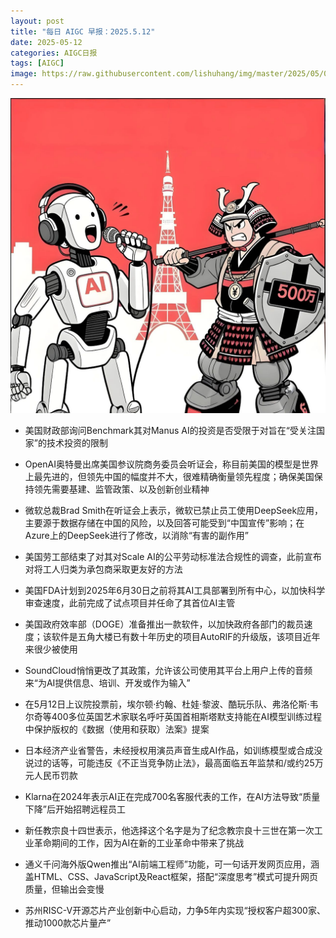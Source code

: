 ```yaml
---
layout: post
title: "每日 AIGC 早报：2025.5.12"
date: 2025-05-12
categories: AIGC日报
tags: [AIGC]
image: https://raw.githubusercontent.com/lishuhang/img/master/2025/05/0512-d.jpg
---
```


![封面图](https://raw.githubusercontent.com/lishuhang/img/master/2025/05/0512-d.jpg)

  - 美国财政部询问Benchmark其对Manus AI的投资是否受限于对旨在“受关注国家”的技术投资的限制

  - OpenAI奥特曼出席美国参议院商务委员会听证会，称目前美国的模型是世界上最先进的，但领先中国的幅度并不大，很难精确衡量领先程度；确保美国保持领先需要基建、监管政策、以及创新创业精神

  - 微软总裁Brad Smith在听证会上表示，微软已禁止员工使用DeepSeek应用，主要源于数据存储在中国的风险，以及回答可能受到“中国宣传”影响；在Azure上的DeepSeek进行了修改，以消除“有害的副作用”

  - 美国劳工部结束了对其对Scale AI的公平劳动标准法合规性的调查，此前宣布对将工人归类为承包商采取更友好的方法

  - 美国FDA计划到2025年6月30日之前将其AI工具部署到所有中心，以加快科学审查速度，此前完成了试点项目并任命了其首位AI主管

  - 美国政府效率部（DOGE）准备推出一款软件，以加快政府各部门的裁员速度；该软件是五角大楼已有数十年历史的项目AutoRIF的升级版，该项目近年来很少被使用

  - SoundCloud悄悄更改了其政策，允许该公司使用其平台上用户上传的音频来“为AI提供信息、培训、开发或作为输入”

  - 在5月12日上议院投票前，埃尔顿·约翰、杜娃·黎波、酷玩乐队、弗洛伦斯·韦尔奇等400多位英国艺术家联名呼吁英国首相斯塔默支持能在AI模型训练过程中保护版权的《数据（使用和获取）法案》提案

  - 日本经济产业省警告，未经授权用演员声音生成AI作品，如训练模型或合成没说过的话等，可能违反《不正当竞争防止法》，最高面临五年监禁和/或约25万元人民币罚款

  - Klarna在2024年表示AI正在完成700名客服代表的工作，在AI方法导致“质量下降”后开始招聘远程员工

  - 新任教宗良十四世表示，他选择这个名字是为了纪念教宗良十三世在第一次工业革命期间的工作，因为AI在新的工业革命中带来了挑战

  - 通义千问海外版Qwen推出“AI前端工程师”功能，可一句话开发网页应用，涵盖HTML、CSS、JavaScript及React框架，搭配“深度思考”模式可提升网页质量，但输出会变慢

  - 苏州RISC-V开源芯片产业创新中心启动，力争5年内实现“授权客户超300家、推动1000款芯片量产”